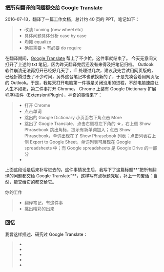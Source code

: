 
### 把所有翻译的问题都交给 Google Translate

2016-07-13，翻译了一篇工作文档，总计约 40 页的 PPT，笔记如下：
> * 改装 tunning (new wheel etc)
> * 具体问题具体分析 case by case
> * 均摊 equalize 
> * 确实需要 > 有必要 do require 

在翻译期间，[Google Translate](https://translate.google.com/) 帮上了不少忙。这件事就结束了。
今天无意间又打开了上述的 txt 笔记，因为昨天翻译完后还没有来得及把笔记归档。
Outlook 软件崩溃无法再打开已经好几天了，IT 处理过几次，建议我先尝试用网页版的，已经折腾过去了不少时间，另外这台笔记本也该换新的了，于是先凑合着用网页版的 Outlook。于是，我每天打开电脑第一件事是关闭没用的进程，不然电脑速度让人生不如死，第二件事打开 Chrome。
Chrome 上装有 Google Dictionary 扩展程序/插件（Extension/Plugin），神奇的事情来了：
> * 打开 Chrome
> * 点击单词
> * 跳出的 Google Dictionary 小页面右下角点击 More
> * 跳出了 Google Translate，点击右侧框左下角的 ☆，右上侧 Show Phrasebook 跳出角标，提示有新单词加入；点击 Show Phrasebook，单词出现在了 Show Phrasebook 列表；点击列表右上侧 Export to Google Sheet，单词列表可展现在 Google spreadsheets 中；而 Google spreadsheets 是 Google Drive 的一部分
> * 

上面这段话是后来补写进去的，这件事情发生后，我写下了这篇标题**“把所有翻译的问题都交给 Google Translate”**，这样写有点标题党呢，补上一句废话：当然，能交给它的都交给它。

你的工作
> * 翻译笔记，有这件事
> * 挑出精彩的出来

### 回忆
我曾这样描述、研究过 Google Translate：
> * 
> * 
> * 
> * 
> * 

